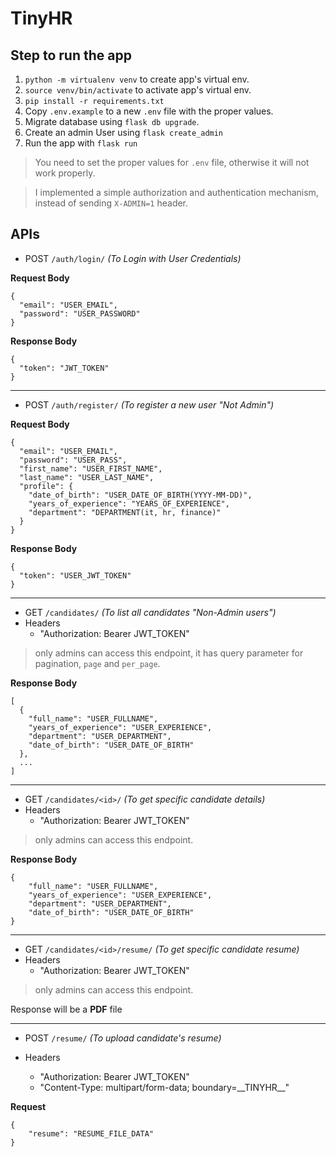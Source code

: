 # TinyHR

## Step to run the app

1. `python -m virtualenv venv` to create app's virtual env.
2. `source venv/bin/activate` to activate app's virtual env.
2. `pip install -r requirements.txt`
3. Copy `.env.example` to a new `.env` file with the proper values.
4. Migrate database using `flask db upgrade`.
5. Create an admin User using `flask create_admin`
6. Run the app with `flask run`

> You need to set the proper values for `.env` file, 
> otherwise it will not work properly.


> I implemented a simple authorization and authentication
> mechanism, instead of sending `X-ADMIN=1` header.

## APIs

- POST `/auth/login/` _(To Login with User Credentials)_
 
**Request Body**   
```
{
  "email": "USER_EMAIL",
  "password": "USER_PASSWORD"
}
```

**Response Body**
```
{
  "token": "JWT_TOKEN"
}
```

------------------------------------------------------

- POST `/auth/register/` _(To register a new user "Not Admin")_

**Request Body**   
```
{
  "email": "USER_EMAIL",
  "password": "USER_PASS",
  "first_name": "USER_FIRST_NAME",
  "last_name": "USER_LAST_NAME",
  "profile": {
    "date_of_birth": "USER_DATE_OF_BIRTH(YYYY-MM-DD)",
    "years_of_experience": "YEARS_OF_EXPERIENCE",
    "department": "DEPARTMENT(it, hr, finance)"
  }
}
```

**Response Body**
```
{
  "token": "USER_JWT_TOKEN"
}
```

------------------------------------------------------

- GET `/candidates/` _(To list all candidates "Non-Admin users")_
- Headers 
    - "Authorization: Bearer JWT_TOKEN"

> only admins can access this endpoint,
> it has query parameter for pagination,
> `page` and `per_page`.

**Response Body**
```
[
  {
    "full_name": "USER_FULLNAME",
    "years_of_experience": "USER_EXPERIENCE",
    "department": "USER_DEPARTMENT",
    "date_of_birth": "USER_DATE_OF_BIRTH"
  },
  ...
]
```

------------------------------------------------------

- GET `/candidates/<id>/` _(To get specific candidate details)_
- Headers 
    - "Authorization: Bearer JWT_TOKEN"

> only admins can access this endpoint.

**Response Body**
```
{
    "full_name": "USER_FULLNAME",
    "years_of_experience": "USER_EXPERIENCE",
    "department": "USER_DEPARTMENT",
    "date_of_birth": "USER_DATE_OF_BIRTH"
}
```

------------------------------------------------------

- GET `/candidates/<id>/resume/` _(To get specific candidate resume)_
- Headers 
    - "Authorization: Bearer JWT_TOKEN"

> only admins can access this endpoint.

Response will be a **PDF** file

------------------------------------------------------

- POST `/resume/` _(To upload candidate's resume)_

- Headers
    - "Authorization: Bearer JWT_TOKEN"
    - "Content-Type: multipart/form-data; boundary=\_\_TINYHR\_\_"

**Request**

```
{
    "resume": "RESUME_FILE_DATA"
}
```
